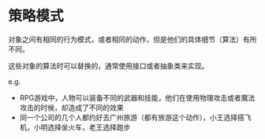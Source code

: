 # 策略模式
对象之间有相同的行为模式，或者相同的动作，但是他们的具体细节（算法）有所不同。

这些对象的算法时可以替换的，通常使用接口或者抽象类来实现。

e.g.
- RPG游戏中，人物可以装备不同的武器和技能，他们在使用物理攻击或者魔法攻击的时候，却造成了不同的效果
- 同一个公司的几个人都约好去广州旅游（都有旅游这个动作），小王选择搭飞机，小明选择坐火车，老王选择跑步
